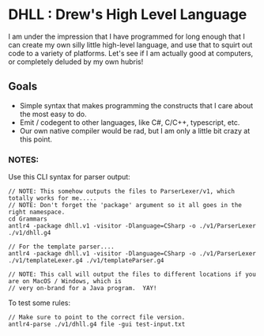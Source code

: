 # DHLL : Drew's High Level Language
I am under the impression that I have programmed for long enough that I can create my own silly little high-level language, and use that to squirt
out code to a variety of platforms.  Let's see if I am actually good at computers, or completely deluded by my own hubris!


## Goals
- Simple syntax that makes programming the constructs that I care about the most easy to do.  
- Emit / codegent to other languages, like C#, C/C++, typescript, etc.
- Our own native compiler would be rad, but I am only a little bit crazy at this point.









### NOTES:
Use this CLI syntax for parser output:
```
// NOTE: This somehow outputs the files to ParserLexer/v1, which totally works for me.....
// NOTE: Don't forget the 'package' argument so it all goes in the right namespace.
cd Grammars
antlr4 -package dhll.v1 -visitor -Dlanguage=CSharp -o ./v1/ParserLexer ./v1/dhll.g4 

// For the template parser....
antlr4 -package dhll.v1 -visitor -Dlanguage=CSharp -o ./v1/ParserLexer ./v1/templateLexer.g4 ./v1/templateParser.g4

// NOTE: This call will output the files to different locations if you are on MacOS / Windows, which is
// very on-brand for a Java program.  YAY!
```

To test some rules:
```
// Make sure to point to the correct file version.
antlr4-parse ./v1/dhll.g4 file -gui test-input.txt
```